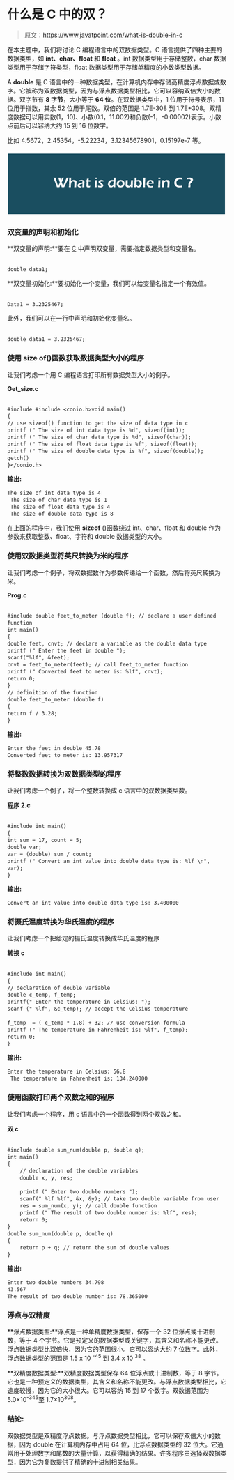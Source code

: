# 什么是 C 中的双？

> 原文：<https://www.javatpoint.com/what-is-double-in-c>

在本主题中，我们将讨论 C 编程语言中的双数据类型。C 语言提供了四种主要的数据类型，如 **int、char、float** 和 **float** 。int 数据类型用于存储整数，char 数据类型用于存储字符类型，float 数据类型用于存储单精度的小数类型数据。

A **double** 是 C 语言中的一种数据类型，在计算机内存中存储高精度浮点数据或数字。它被称为双数据类型，因为与浮点数据类型相比，它可以容纳双倍大小的数据。双字节有 **8 字节**，大小等于 **64 位**。在双数据类型中，1 位用于符号表示，11 位用于指数，其余 52 位用于尾数。双倍的范围是 1.7E-308 到 1.7E+308。双精度数据可以用实数(1，10)、小数(0.1，11.002)和负数(-1，-0.00002)表示。小数点前后可以容纳大约 15 到 16 位数字。

比如 4.5672，2.45354，-5.22234，3.12345678901，0.15197e-7 等。

![What is double in C](img/91d2761f17ea5a76fccf733e9cc2fbe4.png)

### 双变量的声明和初始化

**双变量的声明:**要在 [C](https://www.javatpoint.com/c-programming-language-tutorial) 中声明双变量，需要指定数据类型和变量名。

```

double data1;

```

**双变量初始化:**要初始化一个变量，我们可以给变量名指定一个有效值。

```

Data1 = 3.2325467;

```

此外，我们可以在一行中声明和初始化变量名。

```

double data1 = 3.2325467;

```

### 使用 size of()函数获取数据类型大小的程序

让我们考虑一个用 C 编程语言打印所有数据类型大小的例子。

**Get_size.c**

```

#include #include <conio.h>void main()
{
// use sizeof() function to get the size of data type in c
printf (" The size of int data type is %d", sizeof(int));
printf (" The size of char data type is %d", sizeof(char));
printf (" The size of float data type is %f", sizeof(float));
printf (" The size of double data type is %f", sizeof(double));
getch()
}</conio.h> 
```

**输出:**

```
The size of int data type is 4
 The size of char data type is 1
 The size of float data type is 4
 The size of double data type is 8

```

在上面的程序中，我们使用 **sizeof** ()函数绕过 int、char、float 和 double 作为参数来获取整数、float、字符和 double 数据类型的大小。

### 使用双数据类型将英尺转换为米的程序

让我们考虑一个例子，将双数据数作为参数传递给一个函数，然后将英尺转换为米。

**Prog.c**

```

#include double feet_to_meter (double f); // declare a user defined function
int main()
{
double feet, cnvt; // declare a variable as the double data type
printf (" Enter the feet in double ");
scanf("%lf", &feet); 
cnvt = feet_to_meter(feet); // call feet_to_meter function
printf (" Converted feet to meter is: %lf", cnvt);
return 0;
}
// definition of the function
double feet_to_meter (double f)
{
return f / 3.28;
} 
```

**输出:**

```
Enter the feet in double 45.78
Converted feet to meter is: 13.957317

```

### 将整数数据转换为双数据类型的程序

让我们考虑一个例子，将一个整数转换成 c 语言中的双数据类型数。

**程序 2.c**

```

#include int main()
{
int sum = 17, count = 5;
double var;
var = (double) sum / count;
printf (" Convert an int value into double data type is: %lf \n", var);
} 
```

**输出:**

```
Convert an int value into double data type is: 3.400000

```

### 将摄氏温度转换为华氏温度的程序

让我们考虑一个把给定的摄氏温度转换成华氏温度的程序

**转换 c**

```

#include int main()
{
// declaration of double variable
double c_temp, f_temp;
printf(" Enter the temperature in Celsius: ");
scanf (" %lf", &c_temp); // accept the Celsius temperature 

f_temp  = ( c_temp * 1.8) + 32; // use conversion formula
printf (" The temperature in Fahrenheit is: %lf", f_temp);
return 0;
} 
```

**输出:**

```
Enter the temperature in Celsius: 56.8
 The temperature in Fahrenheit is: 134.240000

```

### 使用函数打印两个双数之和的程序

让我们考虑一个程序，用 c 语言中的一个函数得到两个双数之和。

**双 c**

```

#include double sum_num(double p, double q);
int main()
{
	// declaration of the double variables
	double x, y, res;

	printf (" Enter two double numbers ");
	scanf(" %lf %lf", &x, &y); // take two double variable from user
	res = sum_num(x, y); // call double function
	printf (" The result of two double number is: %lf", res);
	return 0;
}
double sum_num(double p, double q)
{
	return p + q; // return the sum of double values
} 
```

**输出:**

```
Enter two double numbers 34.798
43.567
The result of two double number is: 78.365000

```

### 浮点与双精度

**浮点数据类型:**浮点是一种单精度数据类型，保存一个 32 位浮点或十进制数，等于 4 个字节。它是预定义的数据类型或关键字，其含义和名称不能更改。浮点数据类型比双倍快，因为它的范围很小。它可以容纳大约 7 位数字。此外，浮点数据类型的范围是 1.5 x 10 <sup>-45</sup> 到 3.4 x 10 <sup>38</sup> 。

**双精度数据类型:**双精度数据类型保存 64 位浮点或十进制数，等于 8 字节。它也是一种预定义的数据类型，其含义和名称不能更改。与浮点数据类型相比，它速度较慢，因为它的大小很大。它可以容纳 15 到 17 个数字。双数据范围为 5.0×10<sup>-345</sup>至 1.7×10<sup>308</sup>。

### 结论:

双数据类型是双精度浮点数据。与浮点数据类型相比，它可以保存双倍大小的数据，因为 double 在计算机内存中占用 64 位，比浮点数据类型的 32 位大。它通常用于处理数字和尾数的大量计算，以获得精确的结果。许多程序员选择双数据类型，因为它为复数提供了精确的十进制相关结果。

* * *